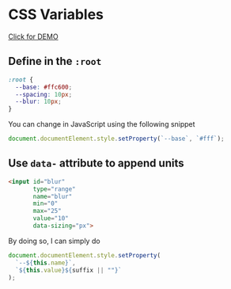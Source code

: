 # CSS Variables

[Click for DEMO](https://kkweon.github.io/JavaScript30/03%20-%20CSS%20Variables/index.html)

## Define in the `:root`

```css
:root {
  --base: #ffc600;
  --spacing: 10px;
  --blur: 10px;
}
```

You can change in JavaScript using the following snippet

```js
document.documentElement.style.setProperty(`--base`, `#fff`);
```

## Use `data-` attribute to append units

```html
<input id="blur"
       type="range"
       name="blur"
       min="0"
       max="25"
       value="10"
       data-sizing="px">
```

By doing so, I can simply do

```js
document.documentElement.style.setProperty(
  `--${this.name}`,
  `${this.value}${suffix || ""}`
);
```
